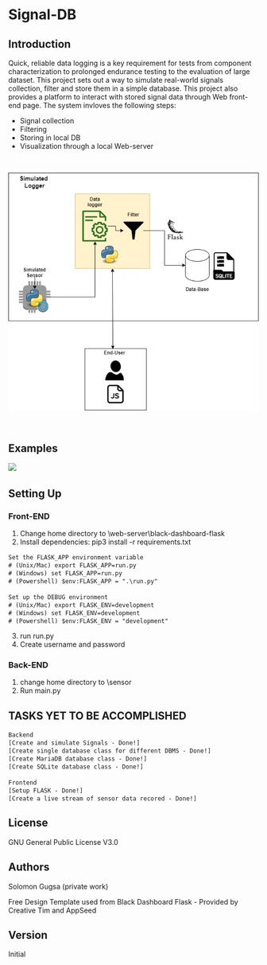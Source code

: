 # Signal-DB 

## Introduction
Quick, reliable data logging is a key requirement for tests from component characterization to prolonged endurance testing to the evaluation of large dataset. This project sets out a way to simulate real-world signals collection, filter and store them in a simple database. This project also provides a platform to interact with stored signal data through Web front-end page. The system invloves the following steps:

* Signal collection
* Filtering 
* Storing in local DB
* Visualization through a local Web-server

<br />

<p align="center">
<img widith=600  src="./image.png">
<p>

  <br />
  
  ## Examples
  
 

<img widith=1000  src="./image2.gif">






  ## Setting Up
    
  ### Front-END
  
  1. Change home directory to \web-server\black-dashboard-flask 
  2. Install dependencies:  pip3 install -r requirements.txt
    
    Set the FLASK_APP environment variable
    # (Unix/Mac) export FLASK_APP=run.py
    # (Windows) set FLASK_APP=run.py
    # (Powershell) $env:FLASK_APP = ".\run.py"
  
    Set up the DEBUG environment
    # (Unix/Mac) export FLASK_ENV=development
    # (Windows) set FLASK_ENV=development
    # (Powershell) $env:FLASK_ENV = "development"
    
  3. run run.py
  4. Create username and password 
  
  
   ### Back-END
    
   1. change home directory to \sensor
   2. Run main.py
  
  ## TASKS YET TO BE ACCOMPLISHED

    Backend
    [Create and simulate Signals - Done!] 
    [Create single database class for different DBMS - Done!] 
    [Create MariaDB database class - Done!] 
    [Create SQLite database class - Done!] 

    Frontend
    [Setup FLASK - Done!] 
    [Create a live stream of sensor data recored - Done!] 
 
  
  ## License 
  GNU General Public License V3.0
    
  
  
  ## Authors
  
  Solomon Gugsa (private work)
    
  Free Design Template used from Black Dashboard Flask - Provided by Creative Tim and AppSeed
  
  ## Version
  
  Initial
  
